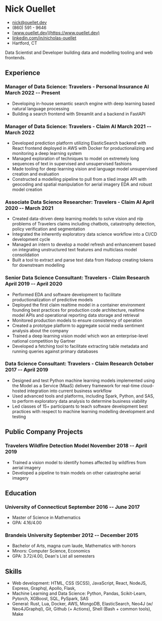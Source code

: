 # Nick Ouellet

- [nick@ouellet.dev](mailto:nick@ouellet.dev)
- (860) 591 - 9646
- [www.ouellet.dev](https://www.ouellet.dev)
- [linkedin.com/in/nicholas-ouellet](https://www.linkedin.com/in/nicholas-ouellet)
- Hartford, CT

Data Scientist and Developer building data and modelling tooling and web frontends.

## Experience

### <span>Manager of Data Science: Travelers - Personal Insurance AI</span> <span>March 2022 -- Present</span>
- Developing in-house semantic search engine with deep learning based natural language processing
- Building a search frontend with Streamlit and a backend in FastAPI

### <span>Manager of Data Science: Travelers - Claim AI</span> <span>March 2021 -- March 2022</span>
- Developed prediction platform utilizing ElasticSearch backend with React frontend deployed in AWS with Docker for productionalizing and monitoring a deep learning system  
- Managed exploration of techniques to model on extremely long sequences of text in supervised and unsupervised fashions
- Made tooling for deep learning vision and language model unsupervised creation and evaluation
- Constructed a modelling pipeline to pull from a tiled image API with geocoding and spatial manipulation for aerial imagery EDA and robust model creation

### <span>Associate Data Science Researcher: Travelers - Claim AI</span> <span>April 2020 -- March 2021</span>
- Created data-driven deep learning models to solve vision and nlp problems of Travelers claims including chatbots, catastrophy detection, policy verification and segmentation
- Integrated the inherently exploratory data science workflow into a CI/CD development cycle
- Managed an intern to develop a model refresh and enhancement based on integrating unstructured text features and multiclass model consolidation
- Built a tool to extract and parse text data from Hadoop creating tokens for downstream modelling

### <span>Senior Data Science Consultant: Travelers - Claim Research</span> <span>April 2019 -- April 2020</span>
- Performed EDA and software development to facilitate productionalization of predictive models
- Deployed the first claim realtime model in a container environment founding best practices for production code architecture, realtime model APIs and operational reporting data storage and retrieval
- Monitored production models to ensure consistency of operation
- Created a prototype platform to aggregate social media sentiment analysis about the company
- Trained a deep learning vision model which won an enterprise-level national competition by Gartner
- Developed a fetching tool to facilitate extracting table metadata and running queries against primary databases 

### <span>Data Science Consultant: Travelers - Claim Research</span> <span>October 2017 -- April 2019</span>
- Designed and test Python machine learning models implemented using the Model as a Service (MaaS) delivery framework for real-time cloud-hosted integration into current business workflow
- Used advanced tools and platforms, including Spark, Python, and SAS, to perform exploratory data analysis to determine business viability
- Led classes of 15+ participants to teach software development best practices with respect to machine learning modelling development and testing

## Public Company Projects

### <span>Travelers Wildfire Detection Model</span> <span>November 2018 -- April 2019</span>
- Trained a vision model to identify homes affected by wildfires from aerial imagery
- Developed a pipeline to train models on other catastrophe aerial imagery

## Education

### <span>University of Connecticut</span> <span>September 2016 -- June 2017</span>
- Master of Science in Mathematics
- GPA: 4.16/4.00

### <span>Brandeis University</span> <span>September 2012 -- December 2015</span>
- Bachelor of Arts, magna cum laude, Mathematics with honors
- Minors: Computer Science, Economics
- GPA: 3.72/4.00, Dean's List all semesters

## Skills
- Web development: HTML, CSS (SCSS), JavaScript, React, NodeJS, Express, Graphql, Apollo, Flask, 
- Machine Learning and Data Science: Python, Pandas, Scikit-Learn, Pytorch, XGBoost, SQL, PySpark, SAS
- General: Rust, Lua, Docker, AWS, MongoDB, ElasticSearch, Neo4J (w/ Neo4JGraphql), Git, Github (+ Actions), Shell (Bash + common tools), Make
